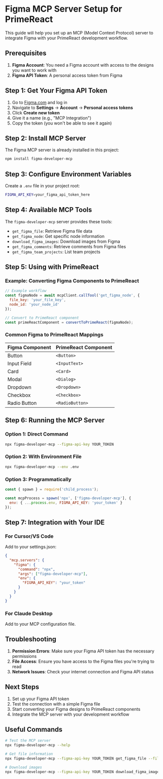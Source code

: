 # Figma MCP Server Setup for PrimeReact

This guide will help you set up an MCP (Model Context Protocol) server to integrate Figma with your PrimeReact development workflow.

## Prerequisites

1. **Figma Account**: You need a Figma account with access to the designs you want to work with
2. **Figma API Token**: A personal access token from Figma

## Step 1: Get Your Figma API Token

1. Go to [Figma.com](https://figma.com) and log in
2. Navigate to **Settings** → **Account** → **Personal access tokens**
3. Click **Create new token**
4. Give it a name (e.g., "MCP Integration")
5. Copy the token (you won't be able to see it again)

## Step 2: Install MCP Server

The Figma MCP server is already installed in this project:

```bash
npm install figma-developer-mcp
```

## Step 3: Configure Environment Variables

Create a `.env` file in your project root:

```bash
FIGMA_API_KEY=your_figma_api_token_here
```

## Step 4: Available MCP Tools

The `figma-developer-mcp` server provides these tools:

- `get_figma_file`: Retrieve Figma file data
- `get_figma_node`: Get specific node information
- `download_figma_images`: Download images from Figma
- `get_figma_comments`: Retrieve comments from Figma files
- `get_figma_team_projects`: List team projects

## Step 5: Using with PrimeReact

### Example: Converting Figma Components to PrimeReact

```javascript
// Example workflow
const figmaNode = await mcpClient.callTool('get_figma_node', {
  file_key: 'your_file_key',
  node_id: 'your_node_id'
});

// Convert to PrimeReact component
const primeReactComponent = convertToPrimeReact(figmaNode);
```

### Common Figma to PrimeReact Mappings

| Figma Component | PrimeReact Component |
|----------------|---------------------|
| Button | `<Button>` |
| Input Field | `<InputText>` |
| Card | `<Card>` |
| Modal | `<Dialog>` |
| Dropdown | `<Dropdown>` |
| Checkbox | `<Checkbox>` |
| Radio Button | `<RadioButton>` |

## Step 6: Running the MCP Server

### Option 1: Direct Command
```bash
npx figma-developer-mcp --figma-api-key YOUR_TOKEN
```

### Option 2: With Environment File
```bash
npx figma-developer-mcp --env .env
```

### Option 3: Programmatically
```javascript
const { spawn } = require('child_process');

const mcpProcess = spawn('npx', ['figma-developer-mcp'], {
  env: { ...process.env, FIGMA_API_KEY: 'your_token' }
});
```

## Step 7: Integration with Your IDE

### For Cursor/VS Code
Add to your settings.json:
```json
{
  "mcp.servers": {
    "figma": {
      "command": "npx",
      "args": ["figma-developer-mcp"],
      "env": {
        "FIGMA_API_KEY": "your_token"
      }
    }
  }
}
```

### For Claude Desktop
Add to your MCP configuration file.

## Troubleshooting

1. **Permission Errors**: Make sure your Figma API token has the necessary permissions
2. **File Access**: Ensure you have access to the Figma files you're trying to read
3. **Network Issues**: Check your internet connection and Figma API status

## Next Steps

1. Set up your Figma API token
2. Test the connection with a simple Figma file
3. Start converting your Figma designs to PrimeReact components
4. Integrate the MCP server with your development workflow

## Useful Commands

```bash
# Test the MCP server
npx figma-developer-mcp --help

# Get file information
npx figma-developer-mcp --figma-api-key YOUR_TOKEN get_figma_file --file-key FILE_KEY

# Download images
npx figma-developer-mcp --figma-api-key YOUR_TOKEN download_figma_images --file-key FILE_KEY --node-id NODE_ID
``` 